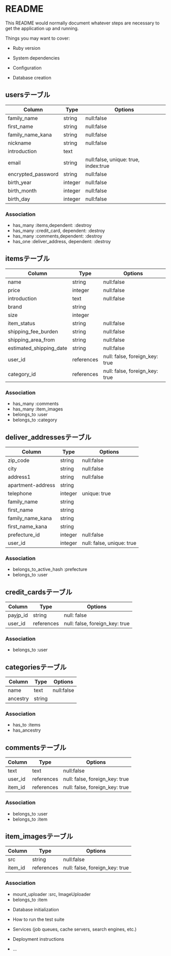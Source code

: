 # README

This README would normally document whatever steps are necessary to get the
application up and running.

Things you may want to cover:

* Ruby version

* System dependencies

* Configuration

* Database creation
## usersテーブル

|Column|Type|Options|
|------|----|-------|
|family_name|string|null:false|
|first_name|string|null:false|
|family_name_kana|string|null:false|
|nickname|string|null:false|
|introduction|text||
|email|string|null:false, unique: true, index:true|
|encrypted_password|string|null:false|
|birth_year|integer|null:false|
|birth_month|integer|null:false|
|birth_day|integer|null:false|


### Association
- has_many :items,dependent: :destroy
- has_many :credit_card, dependent: :destroy
- has_many :comments,dependent: :destroy
- has_one :deliver_address, dependent: :destroy



## itemsテーブル

|Column|Type|Options|
|------|----|-------|
|name|string|null:false|
|price|integer|null:false|
|introduction|text|null:false|
|brand|string||
|size|integer||
|item_status|string|null:false|
|shipping_fee_burden|string|null:false|
|shipping_area_from|string|null:false|
|estimated_shipping_date|string|null:false|
|user_id|references|null: false, foreign_key: true|
|category_id|references|null: false, foreign_key: true|


### Association
- has_many :comments
- has_many :item_images
- belongs_to :user
- belongs_to :category

## deliver_addressesテーブル

|Column|Type|Options|
|------|----|-------|
|zip_code|string|null:false|
|city|string|null:false|
|address1|string|null:false|
|apartment-address|string||
|telephone|integer|unique: true|
|family_name|string|
|first_name|string|
|family_name_kana|string|
|first_name_kana|string|
|prefecture_id|integer|null:false|
|user_id|integer|null: false, unique: true|


### Association
- belongs_to_active_hash :prefecture
- belongs_to :user

## credit_cardsテーブル

|Column|Type|Options|
|------|----|-------|
|payjp_id|string|null: false|
|user_id|references|null: false, foreign_key: true|


### Association
- belongs_to :user

## categoriesテーブル

|Column|Type|Options|
|------|----|-------|
|name|text|null:false|
|ancestry|string||


### Association
- has_to :items
- has_ancestry

## commentsテーブル

|Column|Type|Options|
|------|----|-------|
|text|text|null:false|
|user_id|references|null: false, foreign_key: true|
|item_id|references|null: false, foreign_key: true|


### Association
- belongs_to :user
- belongs_to :item

## item_imagesテーブル

|Column|Type|Options|
|------|----|-------|
|src|string|null:false|
|item_id|references|null: false, foreign_key: true|


### Association
- mount_uploader :src, ImageUploader
- belongs_to :item

* Database initialization

* How to run the test suite

* Services (job queues, cache servers, search engines, etc.)

* Deployment instructions

* ...
